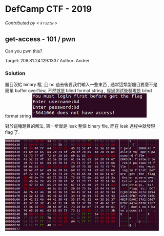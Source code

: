 # DefCamp CTF - 2019
###### Contributed by < `kruztw` >

## get-access - 101 / pwn

Can you pwn this?

Target: 206.81.24.129:1337
Author: Andrei


### Solution
題目沒給 binary 檔, 且 nc 過去後要我們輸入一些東西 , 通常這類型題目要麼不是簡單 buffer overflow, 不然就是 blind format string , 經過測試後發現是 blind format string
![01](https://github.com/10secTW/ctf-writeup/blob/master/2019/DefCamp%20CTF%20quals/pwn/get-access/get-access_01.png)

對於這種題目的解法, 第一步就是 leak 整個 binary file, 而在 leak 過程中就發現 flag 了.

![02](https://github.com/10secTW/ctf-writeup/blob/master/2019/DefCamp%20CTF%20quals/pwn/get-access/get-access_02.png)